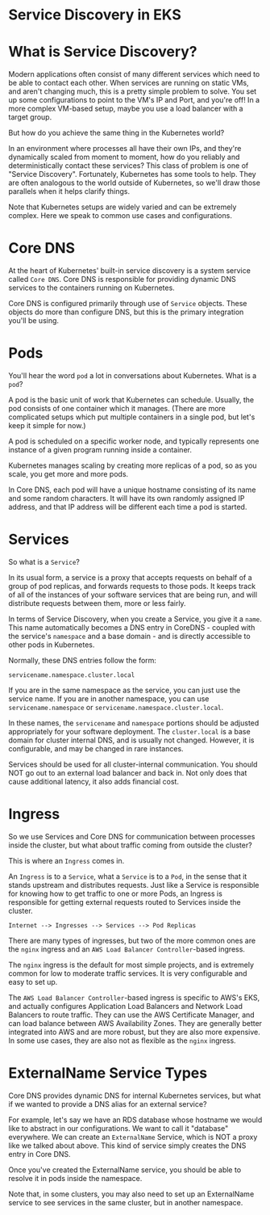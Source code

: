# Service Discovery in EKS

# What is Service Discovery?

Modern applications often consist of many different services which need to be able to contact each other. When services are running on static VMs, and aren't changing much, this is a pretty simple problem to solve. You set up some configurations to point to the VM's IP and Port, and you're off! In a more complex VM-based setup, maybe you use a load balancer with a target group.

But how do you achieve the same thing in the Kubernetes world?

In an environment where processes all have their own IPs, and they're dynamically scaled from moment to moment, how do you reliably and deterministically contact these services? This class of problem is one of "Service Discovery". Fortunately, Kubernetes has some tools to help. They are often analogous to the world outside of Kubernetes, so we'll draw those parallels when it helps clarify things.

Note that Kubernetes setups are widely varied and can be extremely complex. Here we speak to common use cases and configurations.

# Core DNS

At the heart of Kubernetes' built-in service discovery is a system service called `Core DNS`. Core DNS is responsible for providing dynamic DNS services to the containers running on Kubernetes.

Core DNS is configured primarily through use of `Service` objects. These objects do more than configure DNS, but this is the primary integration you'll be using.

# Pods

You'll hear the word `pod` a lot in conversations about Kubernetes. What is a `pod`?

A pod is the basic unit of work that Kubernetes can schedule. Usually, the pod consists of one container which it manages. (There are more complicated setups which put multiple containers in a single pod, but let's keep it simple for now.)

A pod is scheduled on a specific worker node, and typically represents one instance of a given program running inside a container.

Kubernetes manages scaling by creating more replicas of a pod, so as you scale, you get more and more pods.

In Core DNS, each pod will have a unique hostname consisting of its name and some random characters. It will have its own randomly assigned IP address, and that IP address will be different each time a pod is started.

# Services

So what is a `Service`?

In its usual form, a service is a proxy that accepts requests on behalf of a group of pod replicas, and forwards requests to those pods. It keeps track of all of the instances of your software services that are being run, and will distribute requests between them, more or less fairly.

In terms of Service Discovery, when you create a Service, you give it a `name`. This name automatically becomes a DNS entry in CoreDNS - coupled with the service's `namespace` and a base domain - and is directly accessible to other pods in Kubernetes.

Normally, these DNS entries follow the form:

```
servicename.namespace.cluster.local
```

If you are in the same namespace as the service, you can just use the service name. If you are in another namespace, you can use `servicename.namespace` or `servicename.namespace.cluster.local`.

In these names, the `servicename` and `namespace` portions should be adjusted appropriately for your software deployment. The `cluster.local` is a base domain for cluster internal DNS, and is usually not changed. However, it is configurable, and may be changed in rare instances.

Services should be used for all cluster-internal communication. You should NOT go out to an external load balancer and back in. Not only does that cause additional latency, it also adds financial cost.

# Ingress

So we use Services and Core DNS for communication between processes inside the cluster, but what about traffic coming from outside the cluster?

This is where an `Ingress` comes in.

An `Ingress` is to a `Service`, what a `Service` is to a `Pod`, in the sense that it stands upstream and distributes requests. Just like a Service is responsible for knowing how to get traffic to one or more Pods, an Ingress is responsible for getting external requests routed to Services inside the cluster.

```
Internet --> Ingresses --> Services --> Pod Replicas
```

There are many types of ingresses, but two of the more common ones are the `nginx` ingress and an `AWS Load Balancer Controller`-based ingress.

The `nginx` ingress is the default for most simple projects, and is extremely common for low to moderate traffic services. It is very configurable and easy to set up.

The `AWS Load Balancer Controller`-based ingress is specific to AWS's EKS, and actually configures Application Load Balancers and Network Load Balancers to route traffic. They can use the AWS Certificate Manager, and can load balance between AWS Availability Zones. They are generally better integrated into AWS and are more robust, but they are also more expensive. In some use cases, they are also not as flexible as the `nginx` ingress.

# ExternalName Service Types

Core DNS provides dynamic DNS for internal Kubernetes services, but what if we wanted to provide a DNS alias for an external service?

For example, let's say we have an RDS database whose hostname we would like to abstract in our configurations. We want to call it "database" everywhere. We can create an `ExternalName` Service, which is NOT a proxy like we talked about above. This kind of service simply creates the DNS entry in Core DNS.

Once you've created the ExternalName service, you should be able to resolve it in pods inside the namespace.

Note that, in some clusters, you may also need to set up an ExternalName service to see services in the same cluster, but in another namespace.
